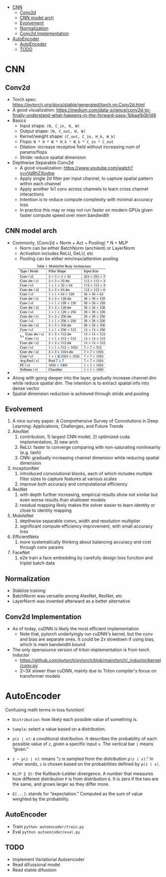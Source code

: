 - [CNN](#cnn)
  - [Conv2d](#conv2d)
  - [CNN model arch](#cnn-model-arch)
  - [Evolvement](#evolvement)
  - [Normalization](#normalization)
  - [Conv2d Implementation](#conv2d-implementation)
- [AutoEncoder](#autoencoder)
  - [AutoEncoder](#autoencoder-1)
  - [TODO](#todo)

# CNN

## Conv2d
- Torch spec: https://pytorch.org/docs/stable/generated/torch.nn.Conv2d.html
- A good visualization: https://medium.com/data-science/conv2d-to-finally-understand-what-happens-in-the-forward-pass-1bbaafb0b148
- Basics
  - Input shape: `(N, C_in, H, W)`
  - Output shape: `(N, C_out, H, W)`
  - Kernel/weight shape: `(C_out, C_in, H_k, W_k)`
  - Flops: `N * H * W * H_k * W_k * C_in * C_out`
  - Dilation: increase receptive field without increasing num of params/flops
  - Stride: reduce spatial dimension
- Depthwise Separable Conv2d
  - A good visualization: https://www.youtube.com/watch?v=vVaRhZXovbw 
  - Apply single 2d filter per input channel, to capture spatial pattern within each channel
  - Apply another 1x1 conv across channels to learn cross channel interactions
  - Intention is to reduce compute complexity with minimal accuracy loss
  - In practice this may or may not run faster on modern GPUs given faster compute speed over mem bandwidth

## CNN model arch
- Commonly, (Conv2d + Norm + Act + Pooling) * N + MLP
  - Norm can be either BatchNorm (anchient) or LayerNorm
  - Activation includes ReLU, GeLU, etc
  - Pooling can be either min/max/attention pooling
- <img src='images/cnn_model_arc.png' width=300>
- Along with going deeper into the layer, gradually increase channel dim while reduce spatial dim. The intention is to extract spatial info into dense vector
- Spatial dimension reduction is achieved through stride and pooling

## Evolvement
1. A nice survey paper: A Comprehensive Survey of Convolutions in Deep Learning: Applications, Challenges, and Future Trends
2. AlexNet
   1. contribution, 1) largest CNN model, 2) optimized cuda implementation, 3) new arch
   2. ReLU: faster to converge comparing with non-saturating nonlinearity (e.g. tanh)
   3. CNN: gradually increasing channel dimension while reducing spatial dimension
3. InceptionNet
   1. introduced convolutional blocks, each of which includes multiple filter sizes to capture features at various scales
   2. improve both accuracy and computational efficiency
4. ResNet
   1. with depth further increasing, empirical results show not similar but even worse results than shallower models
   2. residual mapping likely makes the solver easier to learn identity or close to identity mapping
5. MobileNet
   1. depthwise separable convs, width and resolution multiplier 
   2. significant compute efficiency improvement, with small accuracy loss
6. EfficientNets
   1. more systematically thinking about balancing accuracy and cost through conv params
7. FaceNet
   1. e2e train a face embedding by carefully design loss function and triplet batch data

## Normalization
- Stablize training
- BatchNorm was versatile among AlexNet, ResNet, etc
- LayerNorm was invented afterward as a better alternative

## Conv2d Implementation
- As of today, cuDNN is likely the most efficient implementation
  - Note that, pytorch underlyingly run cuDNN's kernel, but the conv and bias are separate ones. It could be 2x slowdown if using bias, which is mem bandwidth bound
- The only opensource version of triton implementation is from torch inductor
  - https://github.com/pytorch/pytorch/blob/main/torch/_inductor/kernel/conv.py 
  - 2~3X slower than cuDNN, mainly due to Triton compiler's focus on transformer models

# AutoEncoder
Confusing math terms in loss function!
- `Distribution`: how likely each possible value of something is.

- `Sample`: select a value based on a distribution.

- `p(z | x)`: a conditional distribution. It describes the probability of each possible value of `z`, given a specific input `x`. The vertical bar `|` means “given.”

- `z ∼ p(z | x)`: means “`z` is sampled from the distribution `p(z | x)`.” In other words, `z` is chosen based on the probabilities defined by `p(z | x)`.

- `KL(P ‖ Q)`: the Kullback–Leibler divergence. A number that measures how different distribution `P` is from distribution `Q`. It is zero if the two are the same, and grows larger as they differ more.

- `E[...]`: stands for “expectation.” Computed as the sum of value weighted by the probability.

## AutoEncoder
- Train `python autoencoder/train.py`
- Eval `python autoencoder/eval.py`

## TODO
- Implement Variational Autoencoder
- Read difussional model
- Read stable difussion
